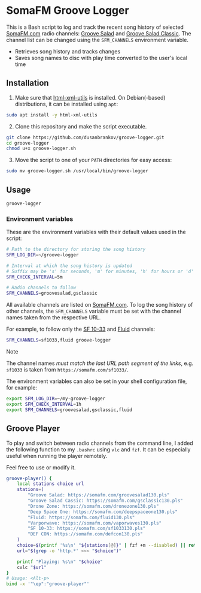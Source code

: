 # SomaFM Groove Logger

This is a Bash script to log and track the recent song history of selected [SomaFM.com](https://somafm.com/) radio channels: [Groove Salad](https://somafm.com/groovesalad/) and [Groove Salad Classic](https://somafm.com/gsclassic/). The channel list can be changed using the `SFM_CHANNELS` environment variable.

- Retrieves song history and tracks changes
- Saves song names to disc with play time converted to the user's local time

## Installation

1. Make sure that [html-xml-utils](https://www.w3.org/Tools/HTML-XML-utils/) is installed. On Debian(-based) distributions, it can be installed using `apt`:

```sh
sudo apt install -y html-xml-utils
```

2. Clone this repository and make the script executable.

```sh
git clone https://github.com/dusanbrankov/groove-logger.git
cd groove-logger
chmod u+x groove-logger.sh
```

3. Move the script to one of your `PATH` directories for easy access:

```sh
sudo mv groove-logger.sh /usr/local/bin/groove-logger
```

## Usage

```sh
groove-logger
```

### Environment variables

These are the environment variables with their default values used in the script:

```sh
# Path to the directory for storing the song history
SFM_LOG_DIR=~/groove-logger

# Interval at which the song history is updated
# Suffix may be 's' for seconds, 'm' for minutes, 'h' for hours or 'd' for days
SFM_CHECK_INTERVAL=5m

# Radio channels to follow
SFM_CHANNELS=groovesalad,gsclassic
```

All available channels are listed on [SomaFM.com](https://somafm.com/). To log the song history of other channels, the `SFM_CHANNELS` variable must be set with the channel names taken from the respective URL.

For example, to follow only the [SF 10-33](https://somafm.com/sf1033/) and [Fluid](https://somafm.com/fluid/) channels:

```sh
SFM_CHANNELS=sf1033,fluid groove-logger
```

> [!NOTE]
> The channel names *must match the last URL path segment of the links*, e.g. `sf1033` is taken from `https://somafm.com/sf1033/`.

The environment variables can also be set in your shell configuration file, for example:

```sh
export SFM_LOG_DIR=~/my-groove-logger
export SFM_CHECK_INTERVAL=1h
export SFM_CHANNELS=groovesalad,gsclassic,fluid
```

## Groove Player

To play and switch between radio channels from the command line, I added the following function to my `.bashrc` using `vlc` and `fzf`. It can be especially useful when running the player remotely.

Feel free to use or modify it.

```bash
groove-player() {
    local stations choice url
    stations=(
        "Groove Salad: https://somafm.com/groovesalad130.pls"
        "Groove Salad Cassic: https://somafm.com/gsclassic130.pls"
        "Drone Zone: https://somafm.com/dronezone130.pls"
        "Deep Space One: https://somafm.com/deepspaceone130.pls"
        "Fluid: https://somafm.com/fluid130.pls"
        "Varporwave: https://somafm.com/vaporwaves130.pls"
        "SF 10-33: https://somafm.com/sf1033130.pls"
        "DEF CON: https://somafm.com/defcon130.pls"
    )
    choice=$(printf '%s\n' "${stations[@]}" | fzf +m --disabled) || return
    url="$(grep -o 'http.*' <<< "$choice")"

    printf "Playing: %s\n" "$choice"
    cvlc "$url"
}
# Usage: <Alt-p>
bind -x '"\ep":"groove-player"' 
```
